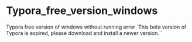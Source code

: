# Typora_free_version_windows
Typora free version of windows without running error `This beta version of Typora is expired, please download and install a newer version.``
